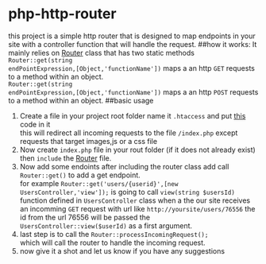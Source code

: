 # php-http-router
this project is a simple http router that is designed to map endpoints in your site with a controller function that will handle the request.
##how it works:
It mainly relies on <a href="route/Router.php">Router</a> class that has two static methods <br>
<code>Router::get(string endPointExpression,[Object,'functionName'])</code> maps a an http <code>GET</code> requests to a method within an object.
<br>
<code>Router::get(string endPointExpression,[Object,'functionName'])</code> maps a an http <code>POST</code> requests to a method within an object.
##basic usage
<ol>
<li>
Create a file in your project root folder name it <code>.htaccess</code> and put <a href="public/.htaccess">this</a> code in it <br>
this will redirect all incoming requests to the file <code>/index.php</code> except requests that target images,js or a css file
</li>
<li>Now create <code>index.php</code> file in your rout folder (if it does not already exist)
then <code>include</code> the <a href="route/Router.php">Router</a> file.
</li>
<li>
    Now add some endoints after including the router class
    add call <code>Router::get()</code> to add a  get endpoint. <br>for example <code>Router::get('users/{userid}',[new UsersController,'view']);</code> is going to call <code>view(string $usersId)</code> function defined in <code>UsersController</code> class when a the our site receives an incomming <code>GET</code> request with url like <code>http://yoursite/users/76556</code> the id from the url 76556 will be passed the <code>UsersController::view($userId)</code> as a first argument.
</li>
<li>
    last step is to call the <code>Router::processIncomingRequest();
</code>
which will call the router to handle the incoming request.
</li>
<li>now give it a shot and let us know if you have any suggestions </li>
</ol>

